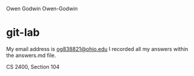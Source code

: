 Owen Godwin
Owen-Godwin
# git-lab

My email address is og838821@ohio.edu
I recorded all my answers within the answers.md file.

CS 2400, Section 104
